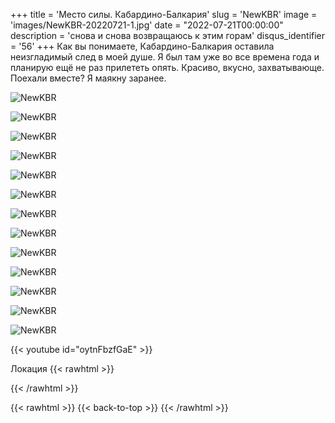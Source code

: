 +++
title = 'Место силы. Кабардино-Балкария'
slug = 'NewKBR'
image = 'images/NewKBR-20220721-1.jpg'
date = "2022-07-21T00:00:00"
description = 'снова и снова возвращаюсь к этим горам'
disqus_identifier = '56'
+++
Как вы понимаете, Кабардино-Балкария оставила неизгладимый след в моей душе.
Я был там уже во все времена года и планирую ещё не раз прилететь опять.
Красиво, вкусно, захватывающе.
Поехали вместе?
Я маякну заранее.

![NewKBR](/images/NewKBR-20220721-2.jpg)

![NewKBR](/images/NewKBR-20220721-3.jpg)

![NewKBR](/images/NewKBR-20220721-4.jpg)

![NewKBR](/images/NewKBR-20220721-5.jpg)

![NewKBR](/images/NewKBR-20220721-6.jpg)

![NewKBR](/images/NewKBR-20220721-7.jpg)

![NewKBR](/images/NewKBR-20220721-8.jpg)

![NewKBR](/images/NewKBR-20220721-9.jpg)

![NewKBR](/images/NewKBR-20220721-10.jpg)

![NewKBR](/images/NewKBR-20220721-11.jpg)

![NewKBR](/images/NewKBR-20220721-12.jpg)

![NewKBR](/images/NewKBR-20220721-13.jpg)

![NewKBR](/images/NewKBR-20220721-14.jpg)

{{< youtube id="oytnFbzfGaE" >}}

Локация
{{< rawhtml >}}
<div class="yandex-map-container">
<script type="text/javascript" charset="utf-8" async src="https://api-maps.yandex.ru/services/constructor/1.0/js/?um=constructor%3Af8de68c2123e5b2a5a9f89dd652ec863c13a0b4d7964662f13240b51d21bac34&amp;width=800&amp;height=400&amp;lang=ru_RU&amp;scroll=true"></script>
</div>
{{< /rawhtml >}}

{{< rawhtml >}}
{{< back-to-top >}}
{{< /rawhtml >}}